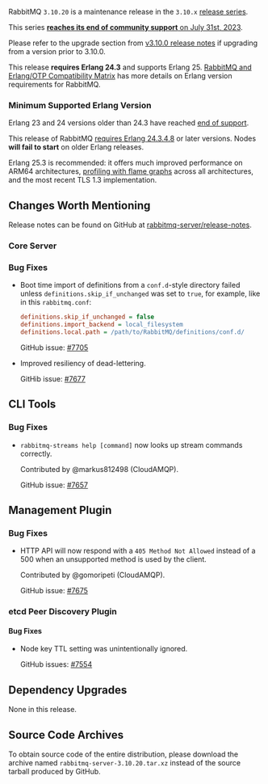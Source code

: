 RabbitMQ `3.10.20` is a maintenance release in the `3.10.x` [release series](https://www.rabbitmq.com/versions.html).

This series [**reaches its end of community support** on July 31st, 2023](https://rabbitmq.com/versions.html).

Please refer to the upgrade section from [v3.10.0 release notes](https://github.com/rabbitmq/rabbitmq-server/releases/tag/v3.10.0)
if upgrading from a version prior to 3.10.0.

This release **requires Erlang 24.3** and supports Erlang 25.
[RabbitMQ and Erlang/OTP Compatibility Matrix](https://www.rabbitmq.com/which-erlang.html) has more details on
Erlang version requirements for RabbitMQ.


### Minimum Supported Erlang Version

Erlang 23 and 24 versions older than 24.3 have reached [end of support](https://www.rabbitmq.com/which-erlang.html).

This release of RabbitMQ [requires Erlang 24.3.4.8](https://github.com/rabbitmq/rabbitmq-packaging/pull/35)
or later versions. Nodes **will fail to start** on older Erlang releases.

Erlang 25.3 is recommended: it offers much improved performance on ARM64 architectures, [profiling with flame graphs](https://blog.rabbitmq.com/posts/2022/05/flame-graphs/)
across all architectures, and the most recent TLS 1.3 implementation.


## Changes Worth Mentioning

Release notes can be found on GitHub at [rabbitmq-server/release-notes](https://github.com/rabbitmq/rabbitmq-server/tree/v3.10.x/release-notes).


### Core Server

### Bug Fixes

 * Boot time import of definitions from a `conf.d`-style directory failed unless
   `definitions.skip_if_unchanged` was set to `true`, for example, like in this
   `rabbitmq.conf`:

   ``` ini
   definitions.skip_if_unchanged = false
   definitions.import_backend = local_filesystem
   definitions.local.path = /path/to/RabbitMQ/definitions/conf.d/
   ```

   GitHub issue: [#7705](https://github.com/rabbitmq/rabbitmq-server/pull/7705)

 * Improved resiliency of dead-lettering.

   GitHib issue: [#7677](https://github.com/rabbitmq/rabbitmq-server/pull/7677)


## CLI Tools

### Bug Fixes

 * `rabbitmq-streams help [command]` now looks up stream commands correctly.

   Contributed by @markus812498 (CloudAMQP).

   GitHub issue: [#7657](https://github.com/rabbitmq/rabbitmq-server/pull/7657)


## Management Plugin

### Bug Fixes

 * HTTP API will now respond with a `405 Method Not Allowed` instead of a 500 when
   an unsupported method is used by the client.

   Contributed by @gomoripeti (CloudAMQP).

   GitHub issue: [#7675](https://github.com/rabbitmq/rabbitmq-server/pull/7675)


### etcd Peer Discovery Plugin

#### Bug Fixes

 * Node key TTL setting was unintentionally ignored.

   GitHub issues: [#7554](https://github.com/rabbitmq/rabbitmq-server/issues/7554)


## Dependency Upgrades

None in this release.


## Source Code Archives

To obtain source code of the entire distribution, please download the archive named `rabbitmq-server-3.10.20.tar.xz`
instead of the source tarball produced by GitHub.
